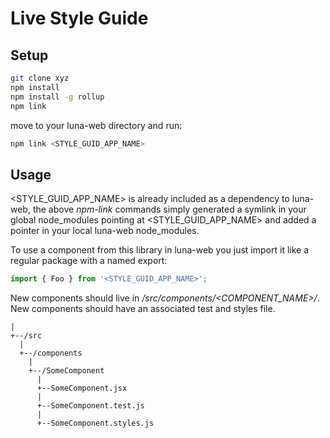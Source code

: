 # Live Style Guide

## Setup

```bash
git clone xyz
npm install
npm install -g rollup
npm link
```

move to your luna-web directory and run:

```bash
npm link <STYLE_GUID_APP_NAME>
```

## Usage

<STYLE_GUID_APP_NAME> is already included as a dependency to luna-web, the above _npm-link_
commands simply generated a symlink in your global node_modules pointing at <STYLE_GUID_APP_NAME>
and added a pointer in your local luna-web node_modules.

To use a component from this library in luna-web you just import it like a regular package
with a named export:

```js
import { Foo } from '<STYLE_GUID_APP_NAME>';
```

New components should live in _/src/components/<COMPONENT_NAME>/_. New components should have an
associated test and styles file.

```
|
+--/src
  |
  +--/components
    |
    +--/SomeComponent
      |
      +--SomeComponent.jsx
      |
      +--SomeComponent.test.js
      |
      +--SomeComponent.styles.js
```
